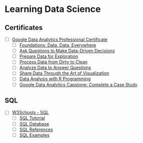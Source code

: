 # Learning Data Science

## Certificates
- [ ] [Google Data Analytics Professional Certificate](https://www.coursera.org/professional-certificates/google-data-analytics)
  - [ ] [Foundations: Data, Data, Everywhere](https://www.coursera.org/learn/foundations-data?specialization=google-data-analytics)
  - [ ] [Ask Questions to Make Data-Driven Decisions](https://www.coursera.org/learn/ask-questions-make-decisions?specialization=google-data-analytics)
  - [ ] [Prepare Data for Exploration](https://www.coursera.org/learn/data-preparation?specialization=google-data-analytics)
  - [ ] [Process Data from Dirty to Clean](https://www.coursera.org/learn/process-data?specialization=google-data-analytics)
  - [ ] [Analyze Data to Answer Questions](https://www.coursera.org/learn/analyze-data?specialization=google-data-analytics)
  - [ ] [Share Data Through the Art of Visualization](https://www.coursera.org/learn/visualize-data?specialization=google-data-analytics)
  - [ ] [Data Analysis with R Programming](https://www.coursera.org/learn/data-analysis-r?specialization=google-data-analytics)
  - [ ] [Google Data Analytics Capstone: Complete a Case Study](https://www.coursera.org/learn/google-data-analytics-capstone?specialization=google-data-analytics)

## SQL
- [ ] [W3Schools - SQL](https://www.w3schools.com/sql/)
  - [ ] [SQL Tutorial](https://www.w3schools.com/sql/default.asp)
  - [ ] [SQL Database](https://www.w3schools.com/sql/sql_create_db.asp)
  - [ ] [SQL References](https://www.w3schools.com/sql/sql_ref_keywords.asp)
  - [ ] [SQL Examples](https://www.w3schools.com/sql/sql_examples.asp)

